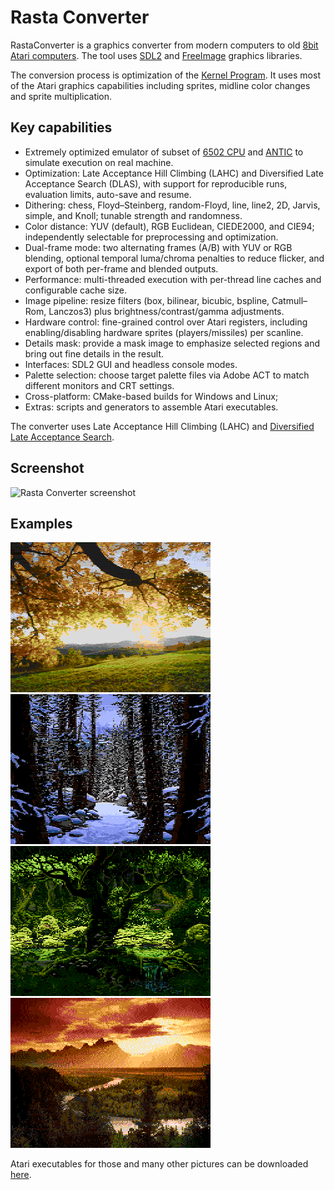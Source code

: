 Rasta Converter
===============

RastaConverter is a graphics converter from modern computers to old [8bit Atari computers](http://en.wikipedia.org/wiki/Atari_8-bit_family).
The tool uses [SDL2](https://www.libsdl.org/) and [FreeImage](http://freeimage.sourceforge.net/) graphics libraries.

The conversion process is optimization of the [Kernel Program](http://www.atariarchives.org/dere/chapt05.php#H5_7).
It uses most of the Atari graphics capabilities including sprites, midline color changes and sprite multiplication. 

Key capabilities
----------------
- Extremely optimized emulator of subset of [6502 CPU](https://en.wikipedia.org/wiki/MOS_Technology_6502) and [ANTIC](https://en.wikipedia.org/wiki/ANTIC) to simulate execution on real machine.
- Optimization: Late Acceptance Hill Climbing (LAHC) and Diversified Late Acceptance Search (DLAS), with support for reproducible runs, evaluation limits, auto-save and resume.
- Dithering: chess, Floyd–Steinberg, random-Floyd, line, line2, 2D, Jarvis, simple, and Knoll; tunable strength and randomness.
- Color distance: YUV (default), RGB Euclidean, CIEDE2000, and CIE94; independently selectable for preprocessing and optimization.
- Dual-frame mode: two alternating frames (A/B) with YUV or RGB blending, optional temporal luma/chroma penalties to reduce flicker, and export of both per-frame and blended outputs.
- Performance: multi-threaded execution with per-thread line caches and configurable cache size.
- Image pipeline: resize filters (box, bilinear, bicubic, bspline, Catmull–Rom, Lanczos3) plus brightness/contrast/gamma adjustments.
- Hardware control: fine-grained control over Atari registers, including enabling/disabling hardware sprites (players/missiles) per scanline.
- Details mask: provide a mask image to emphasize selected regions and bring out fine details in the result.
- Interfaces: SDL2 GUI and headless console modes.
- Palette selection: choose target palette files via Adobe ACT to match different monitors and CRT settings.
- Cross-platform: CMake-based builds for Windows and Linux; 
- Extras: scripts and generators to assemble Atari executables.

The converter uses Late Acceptance Hill Climbing (LAHC) and [Diversified Late Acceptance Search](https://doi.org/10.1007/978-3-030-03991-2_29).

Screenshot
----------
![Rasta Converter screenshot](https://github.com/ilmenit/RastaConverter/raw/master/examples/screenshot.png "Rasta Converter screenshot")

Examples
--------
![Example1](http://github.com/ilmenit/RastaConverter/raw/master/examples/ilmenit-autumn-new-output.png)
![Example2](http://github.com/ilmenit/RastaConverter/raw/master/examples/ilmenit-snow_woods.xex-output.png)
![Example3](http://github.com/ilmenit/RastaConverter/raw/master/examples/ilmenit-fairey_wood.xex-output.png)
![Example4](http://github.com/ilmenit/RastaConverter/raw/master/examples/ilmenit-landscape.xex-output.png)

Atari executables for those and many other pictures can be downloaded [here](https://github.com/ilmenit/RastaConverter/blob/master/examples/atari-executables.zip?raw=true).

